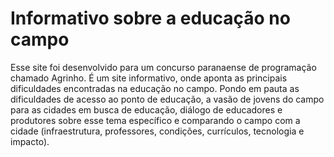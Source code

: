 # Informativo sobre a educação no campo

Esse site foi desenvolvido para um concurso paranaense de programação chamado Agrinho. 
É um site informativo, onde aponta as principais dificuldades encontradas na educação no campo. Pondo em pauta as dificuldades de acesso ao ponto de educação, a vasão de jovens do campo para as cidades em busca de educação, diálogo de educadores e produtores sobre esse tema específico e comparando o campo com a cidade (infraestrutura, professores, condições, currículos, tecnologia e impacto).
